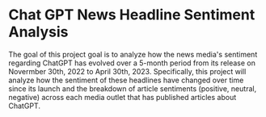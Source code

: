 # Chat GPT News Headline Sentiment Analysis

The goal of this project goal is to analyze how the news media's sentiment regarding ChatGPT has evolved over a 5-month period from its release on Novermber 30th, 2022 to April 30th, 2023. Specifically, this project will analyze how the sentiment of these headlines have changed over time since its launch and the breakdown of article sentiments (positive, neutral, negative) across each media outlet that has published articles about ChatGPT.